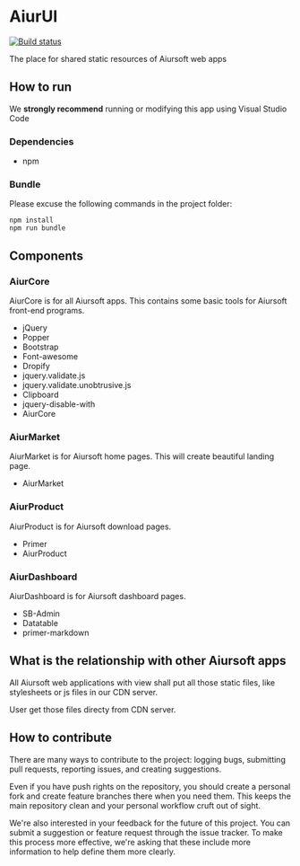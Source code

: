 # AiurUI

[![Build status](https://aiursoft.visualstudio.com/Star/_apis/build/status/AiurUI%20Build)](https://aiursoft.visualstudio.com/Star/_build/latest?definitionId=2)

The place for shared static resources of Aiursoft web apps

## How to run

We **strongly recommend** running or modifying this app using Visual Studio Code

### Dependencies

* npm

### Bundle

Please excuse the following commands in the project folder:

    npm install
    npm run bundle

## Components

### AiurCore

AiurCore is for all Aiursoft apps. This contains some basic tools for Aiursoft front-end programs.

* jQuery
* Popper
* Bootstrap
* Font-awesome
* Dropify
* jquery.validate.js
* jquery.validate.unobtrusive.js
* Clipboard
* jquery-disable-with
* AiurCore

### AiurMarket

AiurMarket is for Aiursoft home pages. This will create beautiful landing page.

* AiurMarket

### AiurProduct

AiurProduct is for Aiursoft download pages.

* Primer
* AiurProduct

### AiurDashboard

AiurDashboard is for Aiursoft dashboard pages.

* SB-Admin
* Datatable
* primer-markdown

## What is the relationship with other Aiursoft apps

All Aiursoft web applications with view shall put all those static files, like stylesheets or js files in our CDN server.

User get those files directy from CDN server.

## How to contribute

There are many ways to contribute to the project: logging bugs, submitting pull requests, reporting issues, and creating suggestions.

Even if you have push rights on the repository, you should create a personal fork and create feature branches there when you need them. This keeps the main repository clean and your personal workflow cruft out of sight.

We're also interested in your feedback for the future of this project. You can submit a suggestion or feature request through the issue tracker. To make this process more effective, we're asking that these include more information to help define them more clearly.
